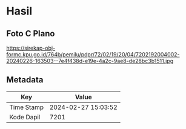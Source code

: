 # Hasil

## Foto C Plano

https://sirekap-obj-formc.kpu.go.id/764b/pemilu/pdpr/72/02/19/20/04/7202192004002-20240226-163503--7e4f438d-e19e-4a2c-9ae8-de28bc3b1511.jpg


## Metadata

| Key        | Value               |
| ---------- | ------------------- |
| Time Stamp | 2024-02-27 15:03:52 |
| Kode Dapil | 7201                |



